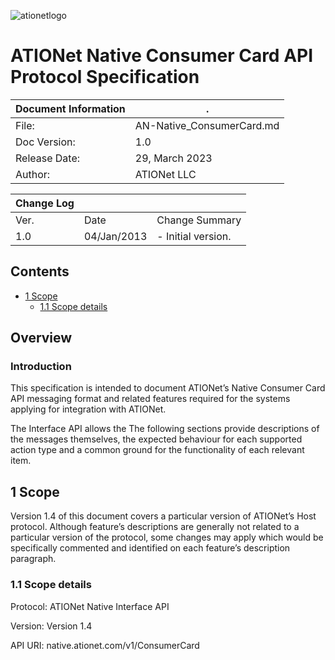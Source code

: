 ![ationetlogo](Content/Images/ATIOnetLogo_250x70.png)
# ATIONet Native Consumer Card API Protocol Specification

|Document Information|.|
|--- |--- |
|File:|AN-Native_ConsumerCard.md|
|Doc Version:|1.0|
|Release Date:|29, March 2023|
|Author:|ATIONet LLC|


|Change Log|||
|--- |--- |--- |
|Ver.|Date|Change Summary|
|1.0|04/Jan/2013|- Initial version.|

## Contents

- [1 Scope](#1-scope)
	- [1.1 Scope details](#11-scope-details)


## Overview

### Introduction

This specification is intended to document ATIONet’s Native Consumer Card
API messaging format and related features required for the systems
applying for integration with ATIONet.

The Interface API allows the The following sections provide descriptions
of the messages themselves, the expected behaviour for each supported
action type and a common ground for the functionality of each relevant
item.

## 1 Scope

Version 1.4 of this document covers a particular version of ATIONet’s
Host protocol. Although feature’s descriptions are generally not related
to a particular version of the protocol, some changes may apply which
would be specifically commented and identified on each feature’s
description paragraph.

### 1.1 Scope details

Protocol: ATIONet Native Interface API

Version: Version 1.4

API URI: native.ationet.com/v1/ConsumerCard



